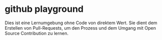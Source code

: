 # github playground

Dies ist eine Lernumgebung ohne Code von direktem Wert.
Sie dient dem Erstellen von Pull-Requests, um den Prozess und dem Umgang mit Open Source Contribution zu lernen.